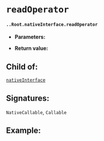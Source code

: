 # `readOperator`

#### `..Root.nativeInterface.readOperator`

* **Parameters:**

* **Return value:**

## Child of:

[`nativeInterface`](docs..Root.nativeInterface.md)

## Signatures:

`NativeCallable`, `Callable`


## Example:



